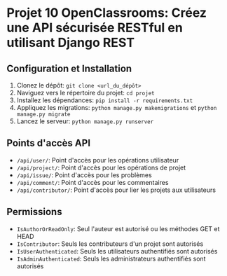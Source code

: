 # Projet 10 OpenClassrooms: Créez une API sécurisée RESTful en utilisant Django REST

## Configuration et Installation

1. Clonez le dépôt: `git clone <url_du_dépôt>`
2. Naviguez vers le répertoire du projet: `cd projet`
3. Installez les dépendances: `pip install -r requirements.txt`
4. Appliquez les migrations: `python manage.py makemigrations` et `python manage.py migrate`
5. Lancez le serveur: `python manage.py runserver`

## Points d'accès API

- `/api/user/`: Point d'accès pour les opérations utilisateur
- `/api/project/`: Point d'accès pour les opérations de projet
- `/api/issue/`: Point d'accès pour les problèmes
- `/api/comment/`: Point d'accès pour les commentaires
- `/api/contributor/`: Point d'accès pour lier les projets aux utilisateurs

## Permissions

- `IsAuthorOrReadOnly`: Seul l'auteur est autorisé ou les méthodes GET et HEAD
- `IsContributor`: Seuls les contributeurs d'un projet sont autorisés
- `IsUserAuthenticated`: Seuls les utilisateurs authentifiés sont autorisés
- `IsAdminAuthenticated`: Seuls les administrateurs authentifiés sont autorisés
